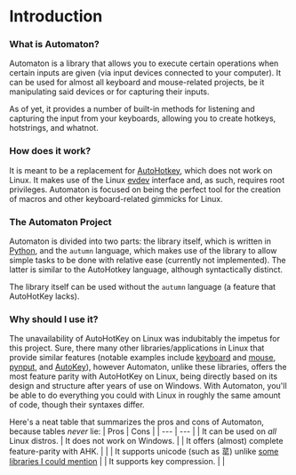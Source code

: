 # Introduction

### What is Automaton?
Automaton is a library that allows you to execute certain operations when certain inputs are given (via input devices connected to your computer). It can be used for almost all keyboard and mouse-related projects, be it manipulating said devices or for capturing their inputs. 

As of yet, it provides a number of built-in methods for listening and capturing the input from your keyboards, allowing you to create hotkeys, hotstrings, and whatnot.

### How does it work?
It is meant to be a replacement for [AutoHotkey](https://www.autohotkey.com/), which does not work on Linux. It makes use of the Linux [evdev](https://en.wikipedia.org/wiki/Evdev) interface and, as such, requires root privileges. Automaton is focused on being the perfect tool for the creation of macros and other keyboard-related gimmicks for Linux.

### The Automaton Project
Automaton is divided into two parts: the library itself, which is written in [Python](https://www.python.org), and the `autumn` language, which makes use of the library to allow simple tasks to be done with relative ease (currently not implemented). The latter is similar to the AutoHotkey language, although syntactically distinct. 

The library itself can be used without the `autumn` language (a feature that AutoHotKey lacks).

### Why should I use it?
The unavailability of AutoHotKey on Linux was indubitably the impetus for this project. Sure, there many other libraries/applications in Linux that provide similar features (notable examples include [keyboard](https://github.com/boppreh/keyboard/) and [mouse](https://github.com/boppreh/mouse), [pynput](https://github.com/moses-palmer/pynput), and [AutoKey](https://github.com/autokey/autokey)), however Automaton, unlike these libraries, offers the most feature parity with AutoHotKey on Linux, being directly based on its design and structure after years of use on Windows. With Automaton, you'll be able to do everything you could with Linux in roughly the same amount of code, though their syntaxes differ.

Here's a neat table that summarizes the pros and cons of Automaton, because tables _never_ lie:
| Pros | Cons |
| --- | --- |
| It can be used on *all* Linux distros. | It does not work on Windows. |
| It offers (almost) complete feature-parity with AHK. | |
| It supports unicode (such as 䔄) unlike [some libraries I could mention](https://pypi.org/project/keyboard/) |
| It supports key compression. | |